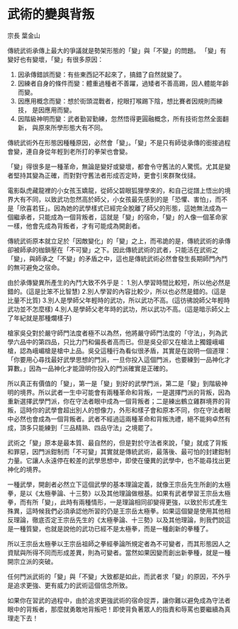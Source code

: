 # 武術的變與背叛

宗長
葉金山

傳統武術承傳上最大的爭議就是勢架形態的「變」與「不變」的問題。
「變」有變好也有變壞，「變」有很多原因：

1. 因承傳錯誤而變：有些東西記不起來了，搞錯了自然就變了。
2. 因練者自身的條件而變：體重過種者不善躍，過矮者不善高踢，因人體能年齡而變。
3. 因應用概念而變：想於街頭混戰者，挖眼打喉踢下陰，想比賽者因規則而練技，
是因應用而變。
4. 因階級神明而變：武者勤習勤練，忽然悟得更圓融概念，所有技術忽然全面翻新，
與原來所學形態大有不同。

傳統武術外在形態因種種原因，必然會「變」。「變」不是只有師徒承傳的銜接過程會變，連自身從年輕到老所打的拳架也會變。

「變」得很多是一種革命，無論是變好或變壞，都會令守舊法的人驚慌。尤其是變者堅持其變為正確，而對對守舊法者形成否定時，更會引來群聚伐撻。

電影臥虎藏龍裡的小女孩玉嬌龍，從師父碧眼狐狸學來的，和自己從譜上悟出的境界大有不同，以致武功忽然高於師父，小女孩最先感到的是「恐懼、害怕」，而不是「欣喜若狂」。因為她的武學樣式已經完全脫離了師父的形態，這她無法成為一個繼承者，只能成為一個背叛者，這就是「變」的宿命，「變」的人像一個革命家一樣，他會先成為背叛者，才有可能成為開創者。

傳統武術原本就立足於「因敵變化」的「變」之上，而弔詭的是，傳統武術的承傳卻被師承的枷鎖壓在「不可變」之下。因此傳統武術的武者，只能活在武術之「變」，與師承之「不變」的矛盾之中，這也是傳統武術必然會發生長期師門內鬥的無可避免之宿命。

由於承傳變異所產生的內鬥大致不外乎是：
1.別人學習時間比較短，所以他必然是錯的。(這是比笨不比智慧)
2.別人學習的內容比較少，所以也必然是錯的。(這是比量不比質)
3.別人是學師父年輕時的武功，所以武功不高。(這彷彿說師父年輕時武功並不怎麼樣)
4.別人是學師父老年時的武功，所以武功不高。(這是暗示師父上了年紀就是那種爛樣子)

槍家吳殳對於嚴守師門法度者極不以為然，他將嚴守師門法度的「守法」，列為武學六品中的第四品，只比力鬥和偏長者高而已。但是吳殳卻又在槍法上獨鐘峨嵋槍，認為峨嵋槍是槍中上品。吳殳這種行為看似很矛盾，其實是在說明一個道理：「你要用心尋找最好武學思想的門派，一旦你投入這個門派，也要練到一品神化才算數。」因為一品神化才能證明你投入的門派確實是正確的。

所以真正有價值的「變」，第一是「變」到好的武學門派，第二是「變」到階級神明的境界。所以武者一生中可能會有兩種革命和背叛，一是選擇門派的背叛，因為重新選擇武學門派，你在守法者眼中成為一個背叛者；二是練出鶴立雞群境界的背叛，這時你的武學會超出別人的想像力，外形和樣子會和原本不同，你在守法者眼中必然也會成為一個背叛者。武者不經過這兩種革命和背叛洗禮，絕不能夠卓然有成，頂多只能練到「三品精熟、四品守法」之境罷了。

武術之「變」原本是最本質、最自然的，但是對於守法者來說，「變」就成了背叛和罪惡，因門派鉗制而「不可變」其實就是傳統武術，最落後、最可怕的封建鉗制力量。它讓人永遠停在較差的武學思想中，即使在優異的武學中，也不能尋找出更神化的境界。

一種武學，開創者必然立下這個武學的基本理論定義，就像王宗岳先生所創的太極拳，是以《太極拳論、十三勢》以及其他理論做根基。如果有武者學習王宗岳太極拳，而有所「變」，此時有兩種情形，一是理論相同卻變得更強，以致於形式產生殊異，這時候我們必須承認他所習的仍是王宗岳太極拳。如果這個變是使用其他相反理論，徹底否定王宗岳先生的《太極拳論、十三勢》以及其他理論，則我們說這是一種質變，也就是說他的武功已經不是太極拳，而是一種創新的拳種了。

所以王宗岳太極拳以王宗岳祖師之拳經拳論所規定者為不可變者，而其形態因人之資賦與所得不同而形成差異，則為可變者。當然如果因變而創出新拳種，就是一種開宗立派的突破。

任何門派武術的「變」與「不變」大致都是如此，而武者求「變」的原因，不外乎是追求更強、更有威力的武術這個信念所致。

如果你在習武的過程中，由於追求更強武術的宿命捉弄，讓你難以避免成為守法者眼中的背叛者，那麼就勇敢地背叛吧！即使背負著眾人的指責和辱罵也要繼續為真理走下去！